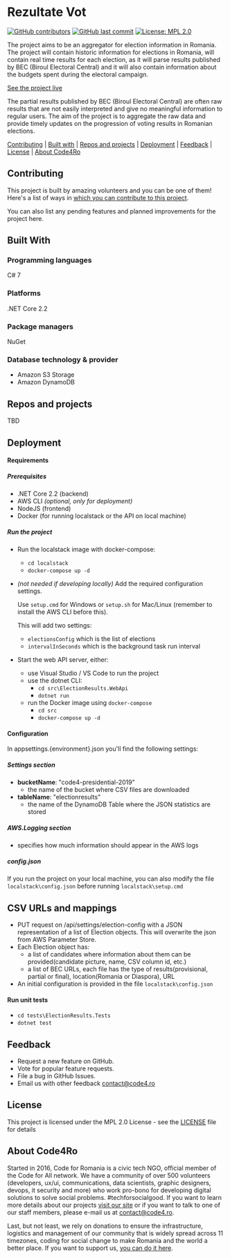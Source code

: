 # Rezultate Vot

[![GitHub contributors](https://img.shields.io/github/contributors/code4romania/rezultate-vot.svg?style=for-the-badge)](https://github.com/code4romania/rezultate-vot/graphs/contributors) [![GitHub last commit](https://img.shields.io/github/last-commit/code4romania/rezultate-vot.svg?style=for-the-badge)](https://github.com/code4romania/rezultate-vot/commits/master) [![License: MPL 2.0](https://img.shields.io/badge/license-MPL%202.0-brightgreen.svg?style=for-the-badge)](https://opensource.org/licenses/MPL-2.0)

The project aims to be an aggregator for election information in Romania. The project will contain historic information for elections in Romania, will contain real time results for each election, as it will parse results published by BEC (Biroul Electoral Central) and it will also contain information about the budgets spent during the electoral campaign.

[See the project live](https://rezultatevot.ro)

The partial results published by BEC (Biroul Electoral Central) are often raw results that are not easily interpreted and give no meaningful information to regular users. The aim of the project is to aggregate the raw data and provide timely updates on the progression of voting results in Romanian elections.

[Contributing](#contributing) | [Built with](#built-with) | [Repos and projects](#repos-and-projects) | [Deployment](#deployment) | [Feedback](#feedback) | [License](#license) | [About Code4Ro](#about-code4ro)

## Contributing

This project is built by amazing volunteers and you can be one of them! Here's a list of ways in [which you can contribute to this project](.github/CONTRIBUTING.MD).

You can also list any pending features and planned improvements for the project here.

## Built With

### Programming languages

C# 7

### Platforms

.NET Core 2.2

### Package managers

NuGet

### Database technology & provider

* Amazon S3 Storage
* Amazon DynamoDB

## Repos and projects

TBD

## Deployment

#### Requirements

##### Prerequisites
* .NET Core 2.2 (backend)
* AWS CLI _(optional, only for deployment)_
* NodeJS (frontend)
* Docker (for running localstack or the API on local machine)

##### Run the project

- Run the localstack image with docker-compose:
  - `cd localstack`
  - `docker-compose up -d`

- _(not needed if developing locally)_ Add the required configuration settings.

  Use `setup.cmd` for Windows or `setup.sh` for Mac/Linux (remember to install the AWS CLI before this).

  This will add two settings:
  - `electionsConfig` which is the list of elections
  - `intervalInSeconds` which is the background task run interval

- Start the web API server, either:
  - use Visual Studio / VS Code to run the project
  - use the dotnet CLI:
    - `cd src\ElectionResults.WebApi`
    - `dotnet run`
  - run the Docker image using `docker-compose`
    - `cd src`
    - `docker-compose up -d`


#### Configuration

In appsettings.\{environment\}.json you'll find the following settings:
##### Settings section
- **bucketName**: "code4-presidential-2019"
  - the name of the bucket where CSV files are downloaded
- **tableName**: "electionresults"
  - the name of the DynamoDB Table where the JSON statistics are stored
##### AWS.Logging section
- specifies how much information should appear in the AWS logs

##### config.json
If you run the project on your local machine, you can also modify the file `localstack\config.json` before running `localstack\setup.cmd`

## CSV URLs and mappings
- PUT request on /api/settings/election-config with a JSON representation of a list of Election objects. This will overwrite the json from AWS Parameter Store.
- Each Election object has:
  - a list of candidates where information about them can be provided(candidate picture, name, CSV column id, etc.)
  - a list of BEC URLs, each file has the type of results(provisional, partial or final), location(Romania or Diaspora), URL
- An initial configuration is provided in the file `localstack\config.json`

#### Run unit tests
- `cd tests\ElectionResults.Tests`
- `dotnet test`


## Feedback

* Request a new feature on GitHub.
* Vote for popular feature requests.
* File a bug in GitHub Issues.
* Email us with other feedback contact@code4.ro

## License

This project is licensed under the MPL 2.0 License - see the [LICENSE](LICENSE) file for details

## About Code4Ro

Started in 2016, Code for Romania is a civic tech NGO, official member of the Code for All network. We have a community of over 500 volunteers (developers, ux/ui, communications, data scientists, graphic designers, devops, it security and more) who work pro-bono for developing digital solutions to solve social problems. #techforsocialgood. If you want to learn more details about our projects [visit our site](https://www.code4.ro/en/) or if you want to talk to one of our staff members, please e-mail us at contact@code4.ro.

Last, but not least, we rely on donations to ensure the infrastructure, logistics and management of our community that is widely spread across 11 timezones, coding for social change to make Romania and the world a better place. If you want to support us, [you can do it here](https://code4.ro/en/donate/).
